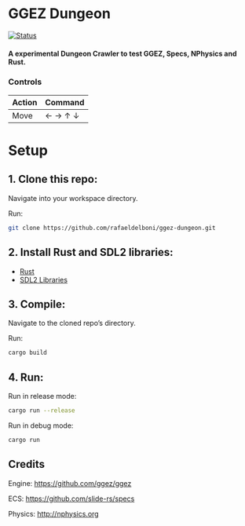 # GGEZ Dungeon
[![Status][badge-status]][badge-status]
#### A experimental Dungeon Crawler to test GGEZ, Specs, NPhysics and Rust.

### Controls

| Action | Command |
| ------ | ------- |
| Move   | ← → ↑ ↓ |

# Setup

## 1. Clone this repo:

Navigate into your workspace directory.

Run:
```bash
git clone https://github.com/rafaeldelboni/ggez-dungeon.git
```

## 2. Install Rust and SDL2 libraries:
  - [Rust](https://www.rust-lang.org/)
  - [SDL2 Libraries](https://github.com/Rust-SDL2/rust-sdl2#user-content-requirements)

## 3. Compile:
Navigate to the cloned repo’s directory.

Run:

```bash
cargo build
```

## 4. Run:
Run in release mode:
```bash
cargo run --release
```

Run in debug mode:
```bash
cargo run
```

## Credits
Engine: https://github.com/ggez/ggez

ECS: https://github.com/slide-rs/specs

Physics: http://nphysics.org

[badge-status]: https://img.shields.io/badge/status-work%20in%20progress-lightgrey.svg
